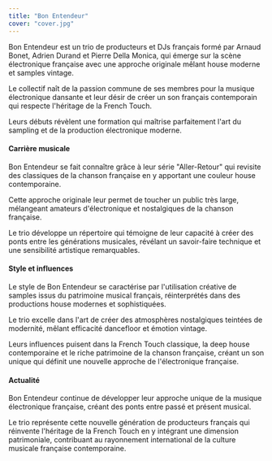 ```yaml
---
title: "Bon Entendeur"
cover: "cover.jpg"
---
```



Bon Entendeur est un trio de producteurs et DJs français formé par Arnaud Bonet, Adrien Durand et Pierre Della Monica,
qui émerge sur la scène électronique française avec une approche originale mêlant house moderne et samples vintage.

Le collectif naît de la passion commune de ses membres pour la musique électronique dansante et leur désir de créer un
son français contemporain qui respecte l'héritage de la French Touch.

Leurs débuts révèlent une formation qui maîtrise parfaitement l'art du sampling et de la production électronique
moderne.


#### Carrière musicale

Bon Entendeur se fait connaître grâce à leur série "Aller-Retour" qui revisite des classiques de la chanson française en
y apportant une couleur house contemporaine.

Cette approche originale leur permet de toucher un public très large, mélangeant amateurs d'électronique et nostalgiques
de la chanson française.

Le trio développe un répertoire qui témoigne de leur capacité à créer des ponts entre les générations musicales,
révélant un savoir-faire technique et une sensibilité artistique remarquables.


#### Style et influences

Le style de Bon Entendeur se caractérise par l'utilisation créative de samples issus du patrimoine musical français,
réinterprétés dans des productions house modernes et sophistiquées.

Le trio excelle dans l'art de créer des atmosphères nostalgiques teintées de modernité, mêlant efficacité dancefloor et
émotion vintage.

Leurs influences puisent dans la French Touch classique, la deep house contemporaine et le riche patrimoine de la
chanson française, créant un son unique qui définit une nouvelle approche de l'électronique française.


#### Actualité

Bon Entendeur continue de développer leur approche unique de la musique électronique française, créant des ponts entre
passé et présent musical.

Le trio représente cette nouvelle génération de producteurs français qui réinvente l'héritage de la French Touch en y
intégrant une dimension patrimoniale, contribuant au rayonnement international de la culture musicale française
contemporaine.
